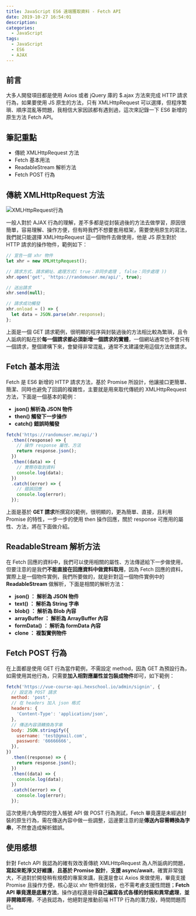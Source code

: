 ```yaml
---
title: JavaScript ES6 遠端獲取資料 - Fetch API
date: 2019-10-27 16:54:01
description:
categories:
  - JavaScript
tags:
  - JavaScript
  - ES6
  - AJAX
---
```


## 前言

大多人開發項目都是使用 Axios 或者 jQuery 庫的 \$.ajax 方法來完成 HTTP 請求行為，如果要使用 JS 原生的方法，只有 XMLHttpRequest 可以選擇，但程序繁瑣、順序混亂等問題，我相信大家因該都有遇到過，這次來記錄一下 ES6 新增的原生方法 Fetch API。

<!-- more -->

## 筆記重點

- 傳統 XMLHttpRequest 方法
- Fetch 基本用法
- ReadableStream 解析方法
- Fetch POST 行為

## 傳統 XMLHttpRequest 方法

<img src="https://i.imgur.com/Iz6mnGL.png" alt="XMLHttpRequest行為">

一般人對於 AJAX 行為的理解，差不多都是從封裝過後的方法去做學習，原因很簡單，容易理解、操作方便，但有時我們不想要套用框架，需要使用原生的寫法，我們就只能選擇 XMLHttpRequest 這一個物件去做使用，他是 JS 原生對於 HTTP 請求的操作物件，範例如下：

```js
// 宣告一個 xhr 物件
let xhr = new XMLHttpRequest();

// 請求方式、請求網址、處理方式( true：非同步處理 , false：同步處理 ))
xhr.open('get', 'https://randomuser.me/api/', true);

// 送出請求
xhr.send(null);

// 請求成功觸發
xhr.onload = () => {
  let data = JSON.parse(xhr.response);
};
```

上面是一個 GET 請求範例，很明顯的程序與封裝過後的方法相比較為繁瑣，且令人詬病的點在於**每一個請求都必須新增一個請求的實體**，一個網站通常也不會只有一個請求，整個建構下來，會變得非常混亂，通常不太建議使用這個方法做請求。

## Fetch 基本用法

Fetch 是 ES6 新增的 HTTP 請求方法，基於 Promise 所設計，他讓接口更簡單、簡潔、同時也避免了回調的複雜性，主要就是用來取代傳統的 XMLHttpRequest 方法，下面是一個基本的範例：

- **json() 解析為 JSON 物件**
- **then() 觸發下一步操作**
- **catch() 錯誤時觸發**

```js
fetch('https://randomuser.me/api/')
  .then((response) => {
    // 操作 response 屬性、方法
    return response.json();
  })
  .then((data) => {
    // 實際存取到資料
    console.log(data);
  })
  .catch((error) => {
    // 錯誤回應
    console.log(error);
  });
```

上面是基於 **GET 請求**所撰寫的範例，很明顯的，更為簡單、直接，且利用 Promise 的特性，一步一步的使用 then 操作回應，關於 response 可應用的屬性、方法，將在下面做介紹。

## ReadableStream 解析方法

在 Fetch 回應的資料中，我們可以使用相關的屬性、方法傳遞給下一步做使用，但要注意的是我們**不能直接在回應資料中做資料取用**，因為 Fetch 回應的資料，實際上是一個物件實例，我們所要做的，就是針對這一個物件實例中的 **ReadableStream** 做解析，下面是相關的解析方法：

- **json() ： 解析為 JSON 物件**
- **text() ： 解析為 String 字串**
- **blob() ： 解析為 Blob 內容**
- **arrayBuffer ： 解析為 ArrayBuffer 內容**
- **formData() ： 解析為 formData 內容**
- **clone ： 複製實例物件**

## Fetch POST 行為

在上面都是使用 GET 行為當作範例，不需設定 method，因為 GET 為預設行為，如需使用其他行為，只需要**加入相對應屬性並包裝成物件**即可，如下範例：

```js
fetch('https://vue-course-api.hexschool.io/admin/signin', {
  // 設定為 POST 請求
  method: 'post',
  // 在 headers 加入 json 格式
  headers: {
    'Content-Type': 'application/json',
  },
  // 傳送內容須轉換為字串
  body: JSON.stringify({
    username: 'test@gmail.com',
    password: '66666666',
  }),
})
  .then((response) => {
    return response.json();
  })
  .then((data) => {
    console.log(data);
  })
  .catch((error) => {
    console.log(error);
  });
```

這次使用六角學院的登入帳號 API 做 POST 行為測試，Fetch 畢竟還是未經過封裝的原生行為，需在傳送內容中做一些調整，這邊要注意的是**傳送內容需轉換為字串**，不然會造成解析錯誤。

## 使用感想

針對 Fetch API 我認為的確有效改善傳統 XMLHttpRequest 為人所詬病的問題，**寫起來乾淨又好維護**，**且基於 Promise 設計**，**支援 async/await**，確實非常強大，不過對於開發稍有規模的專案來講，我還是會以 Axios 來做使用，畢竟支援 Promise 且操作方便，核心是以 xhr 物件做封裝，也不需考慮支援性問題；**Fetch API 畢竟還是底層方法**，操作過程還是得**自己編寫各式各樣的封裝和異常處理**，**並非開箱即用**，不過我認為，他絕對是推動前端 HTTP 行為的潛力股，時間問題而已。

